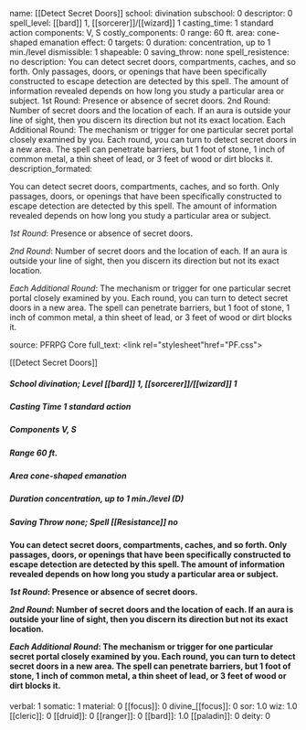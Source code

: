 name: [[Detect Secret Doors]]
school: divination
subschool: 0
descriptor: 0
spell_level: [[bard]] 1, [[sorcerer]]/[[wizard]] 1
casting_time: 1 standard action
components: V, S
costly_components: 0
range: 60 ft.
area: cone-shaped emanation
effect: 0
targets: 0
duration: concentration, up to 1 min./level
dismissible: 1
shapeable: 0
saving_throw: none
spell_resistence: no
description: You can detect secret doors, compartments, caches, and so forth. Only passages, doors, or openings that have been specifically constructed to escape detection are detected by this spell. The amount of information revealed depends on how long you study a particular area or subject. 1st Round: Presence or absence of secret doors. 2nd Round: Number of secret doors and the location of each. If an aura is outside your line of sight, then you discern its direction but not its exact location. Each Additional Round: The mechanism or trigger for one particular secret portal closely examined by you. Each round, you can turn to detect secret doors in a new area. The spell can penetrate barriers, but 1 foot of stone, 1 inch of common metal, a thin sheet of lead, or 3 feet of wood or dirt blocks it.
description_formated: <p>You can detect secret doors, compartments, caches, and so forth. Only passages, doors, or openings that have been specifically constructed to escape detection are detected by this spell. The amount of information revealed depends on how long you study a particular area or subject.</p><p><i>1st Round</i>: Presence or absence of secret doors.</p><p><i>2nd Round</i>: Number of secret doors and the location of each. If an aura is outside your line of sight, then you discern its direction but not its exact location.</p><p><i>Each Additional Round</i>: The mechanism or trigger for one particular secret portal closely examined by you. Each round, you can turn to detect secret doors in a new area. The spell can penetrate barriers, but 1 foot of stone, 1 inch of common metal, a thin sheet of lead, or 3 feet of wood or dirt blocks it.</p>
source: PFRPG Core
full_text: <link rel="stylesheet"href="PF.css"><div class="heading"><p class="alignleft">[[Detect Secret Doors]]</p><div style="clear: both;"></div></div><div><h5><b>School </b>divination; <b>Level </b>[[bard]] 1, [[sorcerer]]/[[wizard]] 1</h5><h5><b>Casting Time </b>1 standard action</h5><h5><b>Components </b>V, S</h5><h5><b>Range </b>60 ft.</h5><h5><b>Area </b>cone-shaped emanation</h5><h5><b>Duration </b>concentration, up to 1 min./level (D)</h5><h5><b>Saving Throw </b>none; <b>Spell [[Resistance]] </b>no</h5></div><div><h4><p>You can detect secret doors, compartments, caches, and so forth. Only passages, doors, or openings that have been specifically constructed to escape detection are detected by this spell. The amount of information revealed depends on how long you study a particular area or subject.</p><p><i>1st Round</i>: Presence or absence of secret doors.</p><p><i>2nd Round</i>: Number of secret doors and the location of each. If an aura is outside your line of sight, then you discern its direction but not its exact location.</p><p><i>Each Additional Round</i>: The mechanism or trigger for one particular secret portal closely examined by you. Each round, you can turn to detect secret doors in a new area. The spell can penetrate barriers, but 1 foot of stone, 1 inch of common metal, a thin sheet of lead, or 3 feet of wood or dirt blocks it.</p></h4></div>
verbal: 1
somatic: 1
material: 0
[[focus]]: 0
divine_[[focus]]: 0
sor: 1.0
wiz: 1.0
[[cleric]]: 0
[[druid]]: 0
[[ranger]]: 0
[[bard]]: 1.0
[[paladin]]: 0
deity: 0
